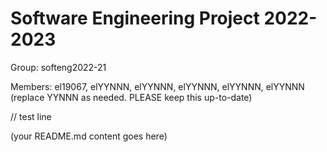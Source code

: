 # Software Engineering Project 2022-2023

Group: softeng2022-21

Members: el19067, elYYNNN, elYYNNN, elYYNNN, elYYNNN, elYYNNN (replace YYNNN as needed. PLEASE keep this up-to-date)

// test line
  
  
(your README.md content goes here)

